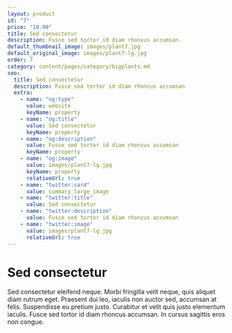 ```yaml
---
layout: product
id: "7"
price: "18.90"
title: Sed consectetur
description: Fusce sed tortor id diam rhoncus accumsan.
default_thumbnail_image: images/plant7.jpg
default_original_image: images/plant7-lg.jpg
order: 7
category: content/pages/category/bigplants.md
seo:
  title: Sed consectetur
  description: Fusce sed tortor id diam rhoncus accumsan
  extra:
    - name: "og:type"
      value: website
      keyName: property
    - name: "og:title"
      value: Sed consectetur
      keyName: property
    - name: "og:description"
      value: Fusce sed tortor id diam rhoncus accumsan
      keyName: property
    - name: "og:image"
      value: images/plant7-lg.jpg
      keyName: property
      relativeUrl: true
    - name: "twitter:card"
      value: summary_large_image
    - name: "twitter:title"
      value: Sed consectetur
    - name: "twitter:description"
      value: Fusce sed tortor id diam rhoncus accumsan
    - name: "twitter:image"
      value: images/plant7-lg.jpg
      relativeUrl: true
---
```


# Sed consectetur

Sed consectetur eleifend neque. Morbi fringilla velit neque, quis aliquet diam rutrum eget. Praesent dui leo, iaculis non auctor sed, accumsan at felis. Suspendisse eu pretium justo. Curabitur et velit quis justo elementum iaculis. Fusce sed tortor id diam rhoncus accumsan. In cursus sagittis eros non congue.

